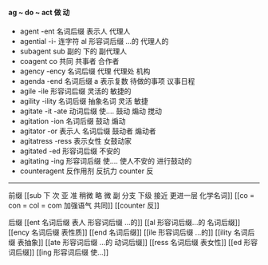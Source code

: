 #### ag ~ do ~ act 做 动
- agent  -ent  名词后缀 表示人  代理人
- agential -i- 连字符  al 形容词后缀 ...的 代理人的
- subagent sub 副的 下的   副代理人
- coagent co  共同   共事者 合作者
- agency  -ency 名词后缀 代理 代理处 机构
- agenda  -end 名词后缀 a 表示复数  待做的事项   议事日程
- agile  -ile 形容词后缀 灵活的 敏捷的
- agility -ility 名词后缀 抽象名词  灵活 敏捷
- agitate -it -ate 动词后缀 使....  鼓动 煽动 搅动  
- agitation -ion 名词后缀 鼓动 煽动 
- agitator -or  表示人 名词后缀 鼓动者  煽动者 
- agitatress -ress 表示女性 女鼓动家
- agitated -ed 形容词后缀 不安的
- agitating -ing 形容词后缀  使.... 使人不安的 进行鼓动的
- counteragent 反作用剂 反抗力  counter 反

---
前缀
[[sub   下  次 亚  准  稍微 略 微   副 分支 下级   接近 更进一层  化学名词]]
[[co = con  = col = com  加强语气 共同]]
[[counter 反]]

后缀
[[ent 名词后缀  表人 形容词后缀 ...的]]
[[al 形容词后缀...的 名词后缀]]
[[ency 名词后缀 表性质]]
[[end 名词后缀]]
[[ile 形容词后缀  ...的]]
[[ility 名词后缀 表抽象]]
[[ate 形容词后缀  ...的 动词后缀]]
[[ress 名词后缀 表女性]]
[[ed 形容词后缀]]
[[ing 形容词后缀  使...]]